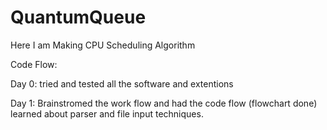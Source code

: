 # QuantumQueue
Here I am Making CPU Scheduling Algorithm


Code Flow:

Day 0: 
tried and tested all the software and extentions

Day 1:
Brainstromed the work flow and had the code flow (flowchart done)
learned about parser and file input techniques.